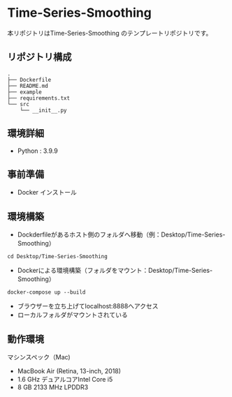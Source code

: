 # Time-Series-Smoothing

本リポジトリはTime-Series-Smoothing のテンプレートリポジトリです。


## リポジトリ構成
```
.
├── Dockerfile
├── README.md
├── example
├── requirements.txt
└── src
    └── __init__.py
```

## 環境詳細

- Python : 3.9.9


## 事前準備

- Docker インストール


## 環境構築

* Dockderfileがあるホスト側のフォルダへ移動（例：Desktop/Time-Series-Smoothing）
```
cd Desktop/Time-Series-Smoothing
```

* Dockerによる環境構築（フォルダをマウント：Desktop/Time-Series-Smoothing）
```
docker-compose up --build
```

* ブラウザーを立ち上げてlocalhost:8888へアクセス
* ローカルフォルダがマウントされている


## 動作環境
マシンスペック（Mac)
- MacBook Air (Retina, 13-inch, 2018)
- 1.6 GHz デュアルコアIntel Core i5
- 8 GB 2133 MHz LPDDR3
